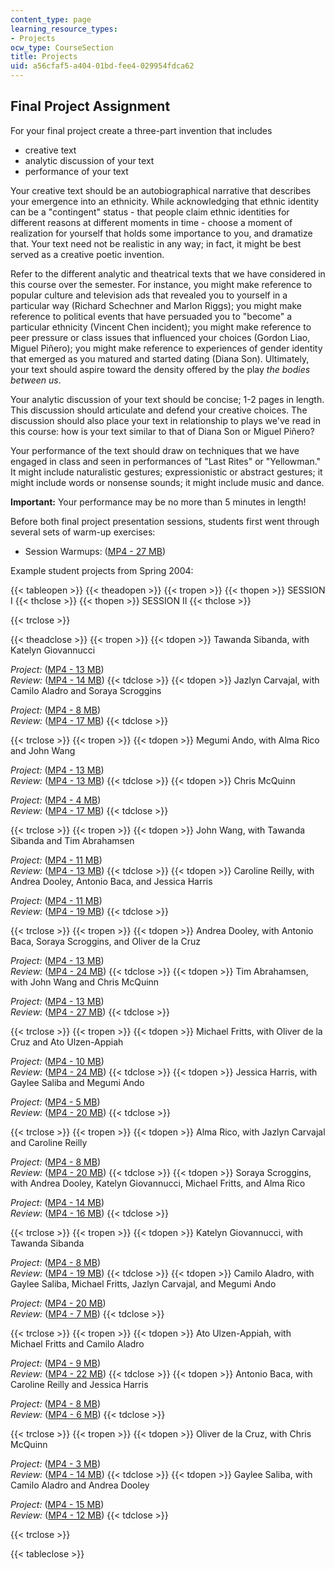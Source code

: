 ```yaml
---
content_type: page
learning_resource_types:
- Projects
ocw_type: CourseSection
title: Projects
uid: a56cfaf5-a404-01bd-fee4-029954fdca62
---
```


Final Project Assignment
------------------------

For your final project create a three-part invention that includes

*   creative text
*   analytic discussion of your text
*   performance of your text

Your creative text should be an autobiographical narrative that describes your emergence into an ethnicity. While acknowledging that ethnic identity can be a "contingent" status - that people claim ethnic identities for different reasons at different moments in time - choose a moment of realization for yourself that holds some importance to you, and dramatize that. Your text need not be realistic in any way; in fact, it might be best served as a creative poetic invention.

Refer to the different analytic and theatrical texts that we have considered in this course over the semester. For instance, you might make reference to popular culture and television ads that revealed you to yourself in a particular way (Richard Schechner and Marlon Riggs); you might make reference to political events that have persuaded you to "become" a particular ethnicity (Vincent Chen incident); you might make reference to peer pressure or class issues that influenced your choices (Gordon Liao, Miguel Piñero); you might make reference to experiences of gender identity that emerged as you matured and started dating (Diana Son). Ultimately, your text should aspire toward the density offered by the play _the bodies between us_.

Your analytic discussion of your text should be concise; 1-2 pages in length. This discussion should articulate and defend your creative choices. The discussion should also place your text in relationship to plays we've read in this course: how is your text similar to that of Diana Son or Miguel Piñero?

Your performance of the text should draw on techniques that we have engaged in class and seen in performances of "Last Rites" or "Yellowman." It might include naturalistic gestures; expressionistic or abstract gestures; it might include words or nonsense sounds; it might include music and dance.

**Important:** Your performance may be no more than 5 minutes in length!

Before both final project presentation sessions, students first went through several sets of warm-up exercises:

*   Session Warmups: ([MP4 - 27 MB](http://www.archive.org/download/MIT21M.621S04/ocw-21M.621-warmup-11may2004-220k.mp4))

Example student projects from Spring 2004:

{{< tableopen >}}
{{< theadopen >}}
{{< tropen >}}
{{< thopen >}}
SESSION I
{{< thclose >}}
{{< thopen >}}
SESSION II
{{< thclose >}}

{{< trclose >}}

{{< theadclose >}}
{{< tropen >}}
{{< tdopen >}}
Tawanda Sibanda, with Katelyn Giovannucci  
  
_Project:_ ([MP4 - 13 MB](http://www.archive.org/download/MIT21M.621S04/ocw-21M.621-I-perform-11may2004-220k.mp4))  
_Review:_ ([MP4 - 14 MB](http://www.archive.org/download/MIT21M.621S04/ocw-21M.621-I-critique-11may2004-220k.mp4))
{{< tdclose >}}
{{< tdopen >}}
Jazlyn Carvajal, with Camilo Aladro and Soraya Scroggins  
  
_Project:_ ([MP4 - 8 MB](http://www.archive.org/download/MIT21M.621S04/ocw-21M.621-X-perform-13may2004-220k.mp4))  
_Review:_ ([MP4 - 17 MB](http://www.archive.org/download/MIT21M.621S04/ocw-21M.621-X-critique-13may2004-220k.mp4))
{{< tdclose >}}

{{< trclose >}}
{{< tropen >}}
{{< tdopen >}}
Megumi Ando, with Alma Rico and John Wang  
  
_Project:_ ([MP4 - 13 MB](http://www.archive.org/download/MIT21M.621S04/ocw-21M.621-II-perform-11may2004-220k.mp4))  
_Review:_ ([MP4 - 13 MB](http://www.archive.org/download/MIT21M.621S04/ocw-21M.621-II-critique-11may2004-220k.mp4))
{{< tdclose >}}
{{< tdopen >}}
Chris McQuinn  
  
_Project:_ ([MP4 - 4 MB](http://www.archive.org/download/MIT21M.621S04/ocw-21M.621-XI-perform-13may2004-220k.mp4))  
_Review:_ ([MP4 - 17 MB](http://www.archive.org/download/MIT21M.621S04/ocw-21M.621-XI-critique-13may2004-220k.mp4))
{{< tdclose >}}

{{< trclose >}}
{{< tropen >}}
{{< tdopen >}}
John Wang, with Tawanda Sibanda and Tim Abrahamsen  
  
_Project:_ ([MP4 - 11 MB](http://www.archive.org/download/MIT21M.621S04/ocw-21M.621-III-perform-11may2004-220k.mp4))  
_Review:_ ([MP4 - 13 MB](http://www.archive.org/download/MIT21M.621S04/ocw-21M.621-III-critique-11may2004-220k.mp4))
{{< tdclose >}}
{{< tdopen >}}
Caroline Reilly, with Andrea Dooley, Antonio Baca, and Jessica Harris  
  
_Project:_ ([MP4 - 11 MB](http://www.archive.org/download/MIT21M.621S04/ocw-21M.621-XII-perform-13may2004-220k.mp4))  
_Review:_ ([MP4 - 19 MB](http://www.archive.org/download/MIT21M.621S04/ocw-21M.621-XII-critique-13may2004-220k.mp4))
{{< tdclose >}}

{{< trclose >}}
{{< tropen >}}
{{< tdopen >}}
Andrea Dooley, with Antonio Baca, Soraya Scroggins, and Oliver de la Cruz  
  
_Project:_ ([MP4 - 13 MB](http://www.archive.org/download/MIT21M.621S04/ocw-21M.621-IV-perform-11may2004-220k.mp4))  
_Review:_ ([MP4 - 24 MB](http://www.archive.org/download/MIT21M.621S04/ocw-21M.621-IV-critique-11may2004-220k.mp4))
{{< tdclose >}}
{{< tdopen >}}
Tim Abrahamsen, with John Wang and Chris McQuinn  
  
_Project:_ ([MP4 - 13 MB](http://www.archive.org/download/MIT21M.621S04/ocw-21M.621-XIII-perform-13may2004-220k.mp4))  
_Review:_ ([MP4 - 27 MB](http://www.archive.org/download/MIT21M.621S04/ocw-21M.621-XIII-critique-13may2004-220k.mp4))
{{< tdclose >}}

{{< trclose >}}
{{< tropen >}}
{{< tdopen >}}
Michael Fritts, with Oliver de la Cruz and Ato Ulzen-Appiah  
  
_Project:_ ([MP4 - 10 MB](http://www.archive.org/download/MIT21M.621S04/ocw-21M.621-V-perform-11may2004-220k.mp4))  
_Review:_ ([MP4 - 24 MB](http://www.archive.org/download/MIT21M.621S04/ocw-21M.621-V-critique-11may2004-220k.mp4))
{{< tdclose >}}
{{< tdopen >}}
Jessica Harris, with Gaylee Saliba and Megumi Ando  
  
_Project:_ ([MP4 - 5 MB](http://www.archive.org/download/MIT21M.621S04/ocw-21M.621-XIV-perform-13may2004-220k.mp4))  
_Review:_ ([MP4 - 20 MB](http://www.archive.org/download/MIT21M.621S04/ocw-21M.621-XIV-critique-13may2004-220k.mp4))
{{< tdclose >}}

{{< trclose >}}
{{< tropen >}}
{{< tdopen >}}
Alma Rico, with Jazlyn Carvajal and Caroline Reilly  
  
_Project:_ ([MP4 - 8 MB](http://www.archive.org/download/MIT21M.621S04/ocw-21M.621-VI-perform-11may2004-220k.mp4))  
_Review:_ ([MP4 - 20 MB](http://www.archive.org/download/MIT21M.621S04/ocw-21M.621-VI-critique-11may2004-220k.mp4))
{{< tdclose >}}
{{< tdopen >}}
Soraya Scroggins, with Andrea Dooley, Katelyn Giovannucci, Michael Fritts, and Alma Rico  
  
_Project:_ ([MP4 - 14 MB](http://www.archive.org/download/MIT21M.621S04/ocw-21M.621-XV-perform-13may2004-220k.mp4))  
_Review:_ ([MP4 - 16 MB](http://www.archive.org/download/MIT21M.621S04/ocw-21M.621-XV-critique-13may2004-220k.mp4))
{{< tdclose >}}

{{< trclose >}}
{{< tropen >}}
{{< tdopen >}}
Katelyn Giovannucci, with Tawanda Sibanda  
  
_Project:_ ([MP4 - 8 MB](http://www.archive.org/download/MIT21M.621S04/ocw-21M.621-VII-perform-11may2004-220k.mp4))  
_Review:_ ([MP4 - 19 MB](http://www.archive.org/download/MIT21M.621S04/ocw-21M.621-VII-critique-11may2004-220k.mp4))
{{< tdclose >}}
{{< tdopen >}}
Camilo Aladro, with Gaylee Saliba, Michael Fritts, Jazlyn Carvajal, and Megumi Ando  
  
_Project:_ ([MP4 - 20 MB](http://www.archive.org/download/MIT21M.621S04/ocw-21M.621-XVI-perform-13may2004-220k.mp4))  
_Review:_ ([MP4 - 7 MB](http://www.archive.org/download/MIT21M.621S04/ocw-21M.621-XVI-critique-13may2004-220k.mp4))
{{< tdclose >}}

{{< trclose >}}
{{< tropen >}}
{{< tdopen >}}
Ato Ulzen-Appiah, with Michael Fritts and Camilo Aladro  
  
_Project:_ ([MP4 - 9 MB](http://www.archive.org/download/MIT21M.621S04/ocw-21M.621-VIII-perform-11may2004-220k.mp4))  
_Review:_ ([MP4 - 22 MB](http://www.archive.org/download/MIT21M.621S04/ocw-21M.621-VIII-critique-11may2004-220k.mp4))
{{< tdclose >}}
{{< tdopen >}}
Antonio Baca, with Caroline Reilly and Jessica Harris  
  
_Project:_ ([MP4 - 8 MB](http://www.archive.org/download/MIT21M.621S04/ocw-21M.621-XVII-perform-13may2004-220k.mp4))  
_Review:_ ([MP4 - 6 MB](http://www.archive.org/download/MIT21M.621S04/ocw-21M.621-XVII-critique-13may2004-220k.mp4))
{{< tdclose >}}

{{< trclose >}}
{{< tropen >}}
{{< tdopen >}}
Oliver de la Cruz, with Chris McQuinn  
  
_Project:_ ([MP4 - 3 MB](http://www.archive.org/download/MIT21M.621S04/ocw-21M.621-IX-perform-11may2004-220k.mp4))  
_Review:_ ([MP4 - 14 MB](http://www.archive.org/download/MIT21M.621S04/ocw-21M.621-IX-critique-11may2004-220k.mp4))
{{< tdclose >}}
{{< tdopen >}}
Gaylee Saliba, with Camilo Aladro and Andrea Dooley  
  
_Project:_ ([MP4 - 15 MB](http://www.archive.org/download/MIT21M.621S04/ocw-21M.621-XVIII-perform-13may2004-220k.mp4))  
_Review:_ ([MP4 - 12 MB](http://www.archive.org/download/MIT21M.621S04/ocw-21M.621-XVIII-critique-13may2004-220k.mp4))
{{< tdclose >}}

{{< trclose >}}

{{< tableclose >}}